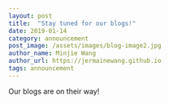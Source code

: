 ```yaml
---
layout: post
title:  "Stay tuned for our blogs!"
date: 2019-01-14
category: announcement
post_image: /assets/images/blog-image2.jpg
author_name: Minjie Wang
author_url: https://jermainewang.github.io
tags: announcement
---
```

Our blogs are on their way!
